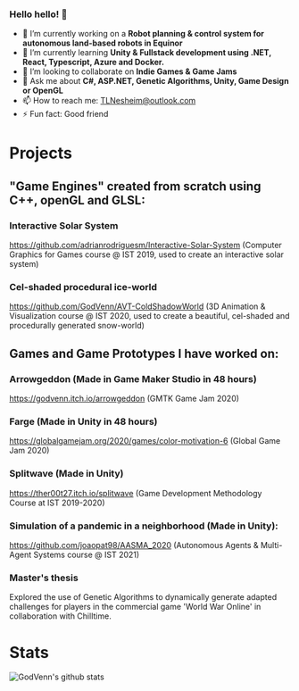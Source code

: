 ### Hello hello! 👋

<!--
**GodVenn/GodVenn** is a ✨ _special_ ✨ repository because its `README.md` (this file) appears on your GitHub profile.
-->

- 🔭 I’m currently working on a **Robot planning & control system for autonomous land-based robots in Equinor**
- 🌱 I’m currently learning **Unity & Fullstack development using .NET, React, Typescript, Azure and Docker.**
- 👯 I’m looking to collaborate on **Indie Games & Game Jams**
- 💬 Ask me about **C#, ASP.NET, Genetic Algorithms, Unity, Game Design or OpenGL**
- 📫 How to reach me: TLNesheim@outlook.com
- ⚡ Fun fact: Good friend

# Projects

## "Game Engines" created from scratch using C++, openGL and GLSL:  

### Interactive Solar System
https://github.com/adrianrodriguesm/Interactive-Solar-System (Computer Graphics for Games course @ IST 2019, used to create an interactive solar system)

### Cel-shaded procedural ice-world
https://github.com/GodVenn/AVT-ColdShadowWorld (3D Animation & Visualization course @ IST 2020, used to create a beautiful, cel-shaded and procedurally generated snow-world)

## Games and Game Prototypes I have worked on:  

### Arrowgeddon (Made in Game Maker Studio in 48 hours)
https://godvenn.itch.io/arrowgeddon (GMTK Game Jam 2020)  
### Farge (Made in Unity in 48 hours)
https://globalgamejam.org/2020/games/color-motivation-6 (Global Game Jam 2020)  
### Splitwave (Made in Unity)
https://ther00t27.itch.io/splitwave (Game Development Methodology Course at IST 2019-2020)  

### Simulation of a pandemic in a neighborhood (Made in Unity):
https://github.com/joaopat98/AASMA_2020 (Autonomous Agents & Multi-Agent Systems course @ IST 2021)

### Master's thesis 
Explored the use of Genetic Algorithms to dynamically generate adapted challenges for players in the 
commercial game 'World War Online' in collaboration with Chilltime.

# Stats
![GodVenn's github stats](https://github-readme-stats.vercel.app/api?username=GodVenn&show_icons=true&theme=dracula)
